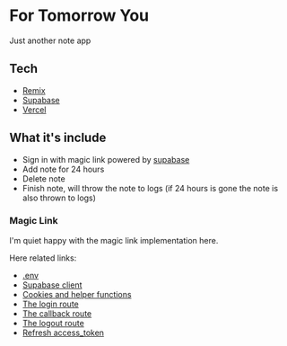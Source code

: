 # For Tomorrow You

Just another note app

## Tech

- [Remix](http://remix.run/)
- [Supabase](https://supabase.com/)
- [Vercel](https://vercel.com/)

## What it's include

- Sign in with magic link powered by [supabase](https://supabase.com/)
- Add note for 24 hours
- Delete note
- Finish note, will throw the note to logs (if 24 hours is gone the note is also thrown to logs)

### Magic Link

I'm quiet happy with the magic link implementation here.

Here related links:
- [.env](https://github.com/jodygeraldo/for-tomorrow-you/blob/main/.env.example)
- [Supabase client](https://github.com/jodygeraldo/for-tomorrow-you/blob/main/app/utils/supabase.server.ts)
- [Cookies and helper functions](https://github.com/jodygeraldo/for-tomorrow-you/blob/main/app/utils/auth.server.ts)
- [The login route](https://github.com/jodygeraldo/for-tomorrow-you/blob/main/app/routes/login.tsx)
- [The callback route](https://github.com/jodygeraldo/for-tomorrow-you/blob/main/app/routes/callback.tsx)
- [The logout route](https://github.com/jodygeraldo/for-tomorrow-you/blob/main/app/routes/logout.tsx)
- [Refresh access_token](https://github.com/jodygeraldo/for-tomorrow-you/blob/2b9c88cf2dd259f482c7fef4a701952dcf73ed0f/app/routes/__app.tsx#L8)
